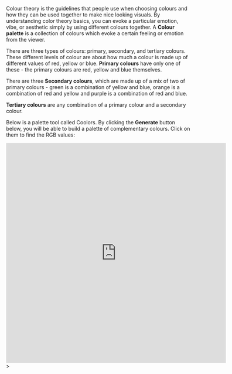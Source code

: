 Colour theory is the guidelines that people use when choosing colours and how they can be used together to make nice looking visuals. By understanding color theory basics, you can evoke a particular emotion, vibe, or aesthetic simply by using different colours together. A **Colour palette** is a collection of colours which evoke a certain feeling or emotion from the viewer.


There are three types of colours: primary, secondary, and tertiary colours. These different levels of colour are about how much a colour is made up of different values of red, yellow or blue. **Primary colours** have only one of these - the primary colours are red, yellow and blue themselves. 

There are three **Secondary colours**, which are made up of a mix of two of primary colours - green is a combination of yellow and blue, orange is a combination of red and yellow and purple is a combination of red and blue.

**Tertiary colours** are any combination of a primary colour and a secondary colour.

Below is a palette tool called Coolors. By clicking the **Generate** button below, you will be able to build a palette of complementary colours. Click on them to find the RGB values:

<iframe width="600px" height="600px" src="https://coolors.co/generate" title="Paletton palette chooser" frameborder="0"></iframe>>


